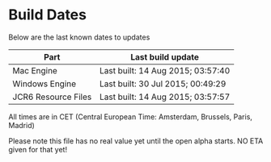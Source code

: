 # Build Dates

Below are the last known dates to updates

Part | Last build update
-----|-----
Mac Engine | Last built: 14 Aug 2015; 03:57:40
Windows Engine | Last built: 30 Jul 2015; 00:49:29
JCR6 Resource Files | Last built: 14 Aug 2015; 03:57:57
All times are in CET (Central European Time: Amsterdam, Brussels, Paris, Madrid)


Please note this file has no real value yet until the open alpha starts. NO ETA given for that yet!
